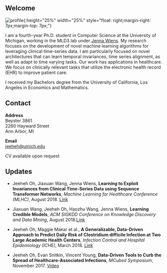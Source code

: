 ## Welcome
 
![profile](https://jeeheh.github.io/IMG_3383.JPG){:height="25%" width="25%" style="float: right;margin-right: 7px;margin-top: 7px;"}

I am a fourth-year Ph.D. student in Computer Science at the University of Michigan, working in the MLD3 lab under [Jenna Wiens](http://www-personal.umich.edu/~wiensj/). My research focuses on the development of novel machine learning algorithms for leveraging clinical time-series data. I am particularly focused on novel architectures that can learn temporal invariances, time series alignment, as well as adapt to time varying tasks. Our work has applications in healthcare. We focus on clinically relevant tasks that utilize the electronic health record (EHR) to improve patient care.

I received my Bachelors degree from the University of California, Los Angeles in Economics and Mathematics. 

## Contact

**Address**  
Beyster 3861  
2260 Hayward Street  
Ann Arbor, MI  

**Email**  
jeeheh@umich.edu  

CV available upon request 

## Updates
- Jeeheh Oh, Jiaxuan Wang, Jenna Wiens, __Learning to Exploit Invariances from Clinical Time-Series Data using Sequence Transformer Networks__, *Machine Learning for Healthcare Conference (MLHC)*, August 2018. [Link](https://www.mlforhc.org/agenda/)

- Jiaxuan Wang, Jeeheh Oh, Haozhu Wang, Jenna Wiens, __Learning Credible Models__, *ACM SIGKDD Conference on Knowledge Discovery and Data Mining*, August 2018.[Link](https://www.kdd.org/kdd2018/accepted-papers/view/learning-credible-models)

- Jeeheh Oh, Maggie Makar et al., __A Generalizable, Data-Driven Approach to Predict Daily Risk of Clostridium difficile Infection at Two Large Academic Health Centers__, *Infection Control and Hospital Epidemiology (ICHE)*, March 2018. [Link](https://www.cambridge.org/core/journals/infection-control-and-hospital-epidemiology/article/generalizable-datadriven-approach-to-predict-daily-risk-of-clostridium-difficile-infection-at-two-large-academic-health-centers/0C15787AAD711ACA03F692F0F45BCBCB)

- Jeeheh Oh, Evan Snitkin, Vincent Young, __Data-Driven Tools to Curb the Spread of Healthcare-Associated Infections__, *MCubed Symposium*, November 2017. [Video](https://youtu.be/HM_DFcNv6-I)
